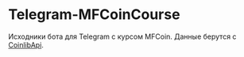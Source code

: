 
# Telegram-MFCoinCourse
Исходники бота для Telegram с курсом MFCoin.
Данные берутся с [CoinlibApi](https://coinlib.io/apidocs).
